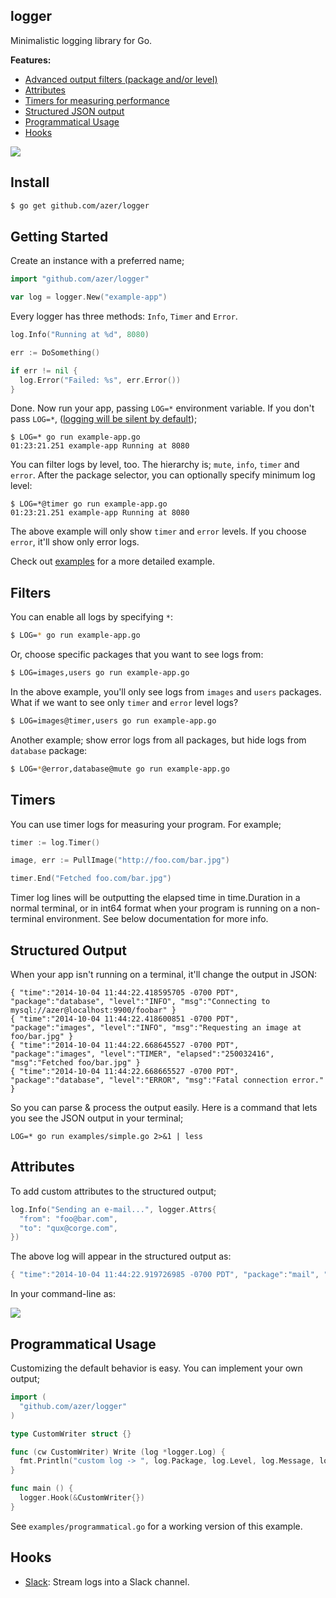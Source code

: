 ## logger

Minimalistic logging library for Go.

**Features:**

* [Advanced output filters (package and/or level)](#filters)
* [Attributes](#attributes)
* [Timers for measuring performance](#timers)
* [Structured JSON output](#structured-output)
* [Programmatical Usage](#programmatical-usage)
* [Hooks](#hooks)

![](https://cldup.com/CN7JhSDMwf.png)

## Install

```bash
$ go get github.com/azer/logger
```

## Getting Started

Create an instance with a preferred name;

```go
import "github.com/azer/logger"

var log = logger.New("example-app")
```

Every logger has three methods: `Info`, `Timer` and `Error`.

```go
log.Info("Running at %d", 8080)

err := DoSomething()

if err != nil {
  log.Error("Failed: %s", err.Error())
}
```

Done. Now run your app, passing `LOG=*` environment variable. If you don't pass `LOG=*`, ([logging will be silent by default](http://www.linfo.org/rule_of_silence.html));

```
$ LOG=* go run example-app.go
01:23:21.251 example-app Running at 8080
```

You can filter logs by level, too. The hierarchy is; `mute`, `info`, `timer` and `error`.
After the package selector, you can optionally specify minimum log level:

```
$ LOG=*@timer go run example-app.go
01:23:21.251 example-app Running at 8080
```

The above example will only show `timer` and `error` levels. If you choose `error`, it'll show only error logs.

Check out [examples](https://github.com/azer/logger/tree/master/examples) for a more detailed example.

## Filters

You can enable all logs by specifying `*`:

```bash
$ LOG=* go run example-app.go
```

Or, choose specific packages that you want to see logs from:

```bash
$ LOG=images,users go run example-app.go
```

In the above example, you'll only see logs from `images` and `users` packages. What if we want to see only `timer` and `error` level logs?

```bash
$ LOG=images@timer,users go run example-app.go
```


Another example; show error logs from all packages, but hide logs from `database` package:

```bash
$ LOG=*@error,database@mute go run example-app.go
```

## Timers

You can use timer logs for measuring your program. For example;

```go
timer := log.Timer()

image, err := PullImage("http://foo.com/bar.jpg")

timer.End("Fetched foo.com/bar.jpg")
```

Timer log lines will be outputting the elapsed time in time.Duration in a normal terminal, or in int64 format when your program is running on a non-terminal environment.
See below documentation for more info.

## Structured Output

When your app isn't running on a terminal, it'll change the output in JSON:

```
{ "time":"2014-10-04 11:44:22.418595705 -0700 PDT", "package":"database", "level":"INFO", "msg":"Connecting to mysql://azer@localhost:9900/foobar" }
{ "time":"2014-10-04 11:44:22.418600851 -0700 PDT", "package":"images", "level":"INFO", "msg":"Requesting an image at foo/bar.jpg" }
{ "time":"2014-10-04 11:44:22.668645527 -0700 PDT", "package":"images", "level":"TIMER", "elapsed":"250032416", "msg":"Fetched foo/bar.jpg" }
{ "time":"2014-10-04 11:44:22.668665527 -0700 PDT", "package":"database", "level":"ERROR", "msg":"Fatal connection error." }
```

So you can parse & process the output easily. Here is a command that lets you see the JSON output in your terminal;

```
LOG=* go run examples/simple.go 2>&1 | less
```

## Attributes

To add custom attributes to the structured output;

```go
log.Info("Sending an e-mail...", logger.Attrs{
  "from": "foo@bar.com",
  "to": "qux@corge.com",
})
```

The above log will appear in the structured output as:

```go
{ "time":"2014-10-04 11:44:22.919726985 -0700 PDT", "package":"mail", "level":"INFO", "msg":"Sending an e-mail", "from": "foo@foobar.com", "to": "qux@corge.com" }
```

In your command-line as:

![](https://cldup.com/FEzVDkEexs.png)

## Programmatical Usage

Customizing the default behavior is easy. You can implement your own output;

```go
import (
  "github.com/azer/logger"
)

type CustomWriter struct {}

func (cw CustomWriter) Write (log *logger.Log) {
  fmt.Println("custom log -> ", log.Package, log.Level, log.Message, log.Attrs)
}

func main () {
  logger.Hook(&CustomWriter{})
}
```

See `examples/programmatical.go` for a working version of this example.

## Hooks 

* [Slack](https://github.com/azer/logger-slack-hook): Stream logs into a Slack channel.
